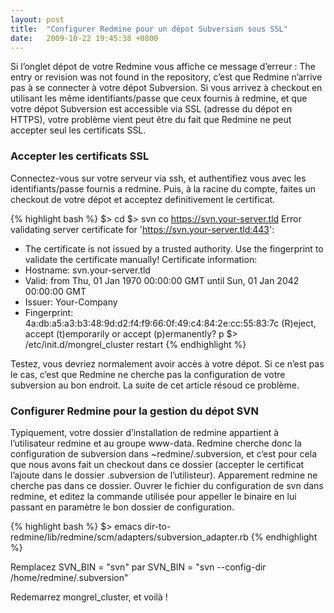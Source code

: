 ```yaml
---
layout: post
title:  "Configurer Redmine pour un dépot Subversion sous SSL"
date:   2009-10-22 19:45:38 +0800
---
```


Si l’onglet dépot de votre Redmine vous affiche ce message d’erreur : The entry or revision was not found in the repository, c’est que Redmine n’arrive pas à se connecter à votre dépot Subversion. Si vous arrivez à checkout en utilisant les même identifiants/passe que ceux fournis à redmine, et que votre dépot Subversion est accessible via SSL (adresse du dépot en HTTPS), votre problème vient peut être du fait que Redmine ne peut accepter seul les certificats SSL.

### Accepter les certificats SSL
Connectez-vous sur votre serveur via ssh, et authentifiez vous avec les identifiants/passe fournis a redmine. Puis, à la racine du compte, faites un checkout de votre dépot et acceptez definitivement le certificat.

{% highlight bash %}
$> cd
$> svn co https://svn.your-server.tld
Error validating server certificate for 'https://svn.your-server.tld:443':
 - The certificate is not issued by a trusted authority. Use the
   fingerprint to validate the certificate manually!
Certificate information:
 - Hostname: svn.your-server.tld
 - Valid: from Thu, 01 Jan 1970 00:00:00 GMT until Sun, 01 Jan 2042 00:00:00 GMT
 - Issuer: Your-Company
 - Fingerprint: 4a:db:a5:a3:b3:48:9d:d2:f4:f9:66:0f:49:c4:84:2e:cc:55:83:7c
(R)eject, accept (t)emporarily or accept (p)ermanently? p
$> /etc/init.d/mongrel_cluster restart
{% endhighlight %}

Testez, vous devriez normalement avoir accès à votre dépot. Si ce n’est pas le cas, c’est que Redmine ne cherche pas la configuration de votre subversion au bon endroit. La suite de cet article résoud ce problème.

### Configurer Redmine pour la gestion du dépot SVN
Typiquement, votre dossier d’installation de redmine appartient à l’utilisateur redmine et au groupe www-data. Redmine cherche donc la configuration de subversion dans ~redmine/.subversion, et c’est pour cela que nous avons fait un checkout dans ce dossier (accepter le certificat l’ajoute dans le dossier .subversion de l’utilisteur). Apparement redmine ne cherche pas dans ce dossier. Ouvrer le fichier du configuration de svn dans redmine, et editez la commande utilisée pour appeller le binaire en lui passant en paramètre le bon dossier de configuration.

{% highlight bash %}
$> emacs dir-to-redmine/lib/redmine/scm/adapters/subversion_adapter.rb
{% endhighlight %}

Remplacez SVN_BIN = "svn" par SVN_BIN = "svn --config-dir /home/redmine/.subversion"

Redemarrez mongrel_cluster, et voilà !